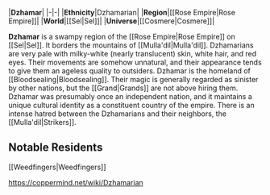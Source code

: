 |**Dzhamar**|
|-|-|
|**Ethnicity**|Dzhamarian|
|**Region**|[[Rose Empire\|Rose Empire]]|
|**World**|[[Sel\|Sel]]|
|**Universe**|[[Cosmere\|Cosmere]]|

**Dzhamar** is a swampy region of the [[Rose Empire\|Rose Empire]] on [[Sel\|Sel]]. It borders the mountains of [[Mulla'dil\|Mulla'dil]].
Dzhamarians are very pale with milky-white (nearly translucent) skin, white hair, and red eyes. Their movements are somehow unnatural, and their appearance tends to give them an ageless quality to outsiders.
Dzhamar is the homeland of [[Bloodsealing\|Bloodsealing]]. Their magic is generally regarded as sinister by other nations, but the [[Grand\|Grands]] are not above hiring them.
Dzhamar was presumably once an independent nation, and it maintains a unique cultural identity as a constituent country of the empire. There is an intense hatred between the Dzhamarians and their neighbors, the [[Mulla'dil\|Strikers]].

## Notable Residents
[[Weedfingers\|Weedfingers]]


https://coppermind.net/wiki/Dzhamarian